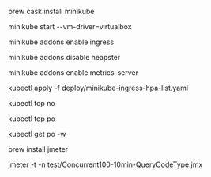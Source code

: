 brew cask install minikube

minikube start --vm-driver=virtualbox

minikube addons enable ingress

minikube addons disable heapster

minikube addons enable metrics-server

kubectl apply -f deploy/minikube-ingress-hpa-list.yaml

kubectl top no

kubectl top po

kubectl get po -w

brew install jmeter

jmeter -t -n test/Concurrent100-10min-QueryCodeType.jmx
